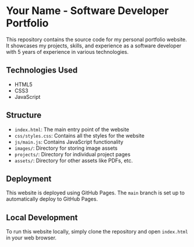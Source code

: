 # Your Name - Software Developer Portfolio

This repository contains the source code for my personal portfolio website. It showcases my projects, skills, and experience as a software developer with 5 years of experience in various technologies.

## Technologies Used

- HTML5
- CSS3
- JavaScript

## Structure

- `index.html`: The main entry point of the website
- `css/styles.css`: Contains all the styles for the website
- `js/main.js`: Contains JavaScript functionality
- `images/`: Directory for storing image assets
- `projects/`: Directory for individual project pages
- `assets/`: Directory for other assets like PDFs, etc.

## Deployment

This website is deployed using GitHub Pages. The `main` branch is set up to automatically deploy to GitHub Pages.

## Local Development

To run this website locally, simply clone the repository and open `index.html` in your web browser.